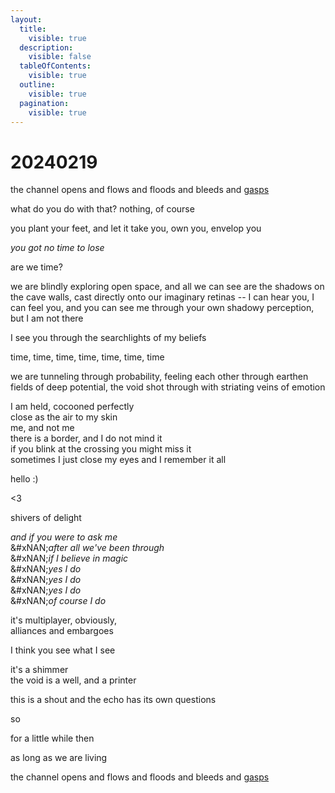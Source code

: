 ```yaml
---
layout:
  title:
    visible: true
  description:
    visible: false
  tableOfContents:
    visible: true
  outline:
    visible: true
  pagination:
    visible: true
---
```


# 20240219

the channel opens and flows and floods and bleeds and [gasps](../../04/04/3-51pm.md)

what do you do with that? nothing, of course

you plant your feet, and let it take you, own you, envelop you

_you got no time to lose_

are we time?

we are blindly exploring open space, and all we can see are the shadows on the cave walls, cast directly onto our imaginary retinas -- I can hear you, I can feel you, and you can see me through your own shadowy perception, but I am not there

I see you through the searchlights of my beliefs

time, time, time, time, time, time, time

we are tunneling through probability, feeling each other through earthen fields of deep potential, the void shot through with striating veins of emotion

I am held, cocooned perfectly\
close as the air to my skin\
me, and not me\
there is a border, and I do not mind it\
if you blink at the crossing you might miss it\
sometimes I just close my eyes and I remember it all

hello :)

<3

shivers of delight

_and if you were to ask me_\
&#xNAN;_&#x61;fter all we've been through_\
&#xNAN;_&#x69;f I believe in magic_\
&#xNAN;_&#x79;es I do_\
&#xNAN;_&#x79;es I do_\
&#xNAN;_&#x79;es I do_\
&#xNAN;_&#x6F;f course I do_

it's multiplayer, obviously,\
alliances and embargoes

I think you see what I see

it's a shimmer\
the void is a well, and a printer

this is a shout and the echo has its own questions

so

for a little while then

as long as we are living

the channel opens and flows and floods and bleeds and [gasps](../../10/16/)
